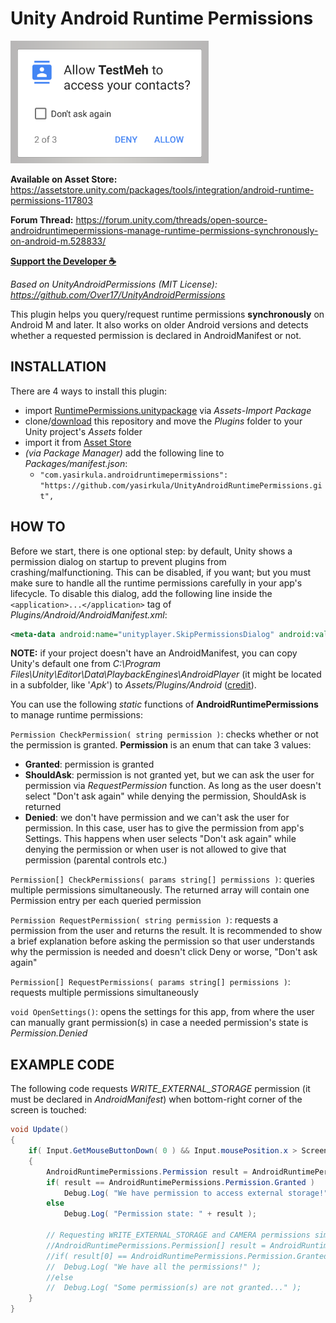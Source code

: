 # Unity Android Runtime Permissions

![runtime_permission](Images/permission.png)

**Available on Asset Store:** https://assetstore.unity.com/packages/tools/integration/android-runtime-permissions-117803

**Forum Thread:** https://forum.unity.com/threads/open-source-androidruntimepermissions-manage-runtime-permissions-synchronously-on-android-m.528833/

**[Support the Developer ☕](https://yasirkula.itch.io/unity3d)**

*Based on UnityAndroidPermissions (MIT License): https://github.com/Over17/UnityAndroidPermissions*

This plugin helps you query/request runtime permissions **synchronously** on Android M and later. It also works on older Android versions and detects whether a requested permission is declared in AndroidManifest or not.

## INSTALLATION

There are 4 ways to install this plugin:

- import [RuntimePermissions.unitypackage](https://github.com/yasirkula/UnityAndroidRuntimePermissions/releases) via *Assets-Import Package*
- clone/[download](https://github.com/yasirkula/UnityAndroidRuntimePermissions/archive/master.zip) this repository and move the *Plugins* folder to your Unity project's *Assets* folder
- import it from [Asset Store](https://assetstore.unity.com/packages/tools/integration/android-runtime-permissions-117803)
- *(via Package Manager)* add the following line to *Packages/manifest.json*:
  - `"com.yasirkula.androidruntimepermissions": "https://github.com/yasirkula/UnityAndroidRuntimePermissions.git",`
  
## HOW TO

Before we start, there is one optional step: by default, Unity shows a permission dialog on startup to prevent plugins from crashing/malfunctioning. This can be disabled, if you want; but you must make sure to handle all the runtime permissions carefully in your app's lifecycle. To disable this dialog, add the following line inside the `<application>...</application>` tag of *Plugins/Android/AndroidManifest.xml*:

```xml
<meta-data android:name="unityplayer.SkipPermissionsDialog" android:value="true" />
```

**NOTE:** if your project doesn't have an AndroidManifest, you can copy Unity's default one from *C:\Program Files\Unity\Editor\Data\PlaybackEngines\AndroidPlayer* (it might be located in a subfolder, like '*Apk*') to *Assets/Plugins/Android* ([credit](http://answers.unity3d.com/questions/536095/how-to-write-an-androidmanifestxml-combining-diffe.html)).

You can use the following *static* functions of **AndroidRuntimePermissions** to manage runtime permissions:

`Permission CheckPermission( string permission )`: checks whether or not the permission is granted. **Permission** is an enum that can take 3 values: 
- **Granted**: permission is granted
- **ShouldAsk**: permission is not granted yet, but we can ask the user for permission via *RequestPermission* function. As long as the user doesn't select "Don't ask again" while denying the permission, ShouldAsk is returned
- **Denied**: we don't have permission and we can't ask the user for permission. In this case, user has to give the permission from app's Settings. This happens when user selects "Don't ask again" while denying the permission or when user is not allowed to give that permission (parental controls etc.)

`Permission[] CheckPermissions( params string[] permissions )`: queries multiple permissions simultaneously. The returned array will contain one Permission entry per each queried permission

`Permission RequestPermission( string permission )`: requests a permission from the user and returns the result. It is recommended to show a brief explanation before asking the permission so that user understands why the permission is needed and doesn't click Deny or worse, "Don't ask again"

`Permission[] RequestPermissions( params string[] permissions )`: requests multiple permissions simultaneously

`void OpenSettings()`: opens the settings for this app, from where the user can manually grant permission(s) in case a needed permission's state is *Permission.Denied*

## EXAMPLE CODE

The following code requests *WRITE_EXTERNAL_STORAGE* permission (it must be declared in *AndroidManifest*) when bottom-right corner of the screen is touched:

```csharp
void Update()
{
	if( Input.GetMouseButtonDown( 0 ) && Input.mousePosition.x > Screen.width * 0.8f && Input.mousePosition.y < Screen.height * 0.2f )
	{
		AndroidRuntimePermissions.Permission result = AndroidRuntimePermissions.RequestPermission( "android.permission.WRITE_EXTERNAL_STORAGE" );
		if( result == AndroidRuntimePermissions.Permission.Granted )
			Debug.Log( "We have permission to access external storage!" );
		else
			Debug.Log( "Permission state: " + result );
		
		// Requesting WRITE_EXTERNAL_STORAGE and CAMERA permissions simultaneously
		//AndroidRuntimePermissions.Permission[] result = AndroidRuntimePermissions.RequestPermissions( "android.permission.WRITE_EXTERNAL_STORAGE", "android.permission.CAMERA" );
		//if( result[0] == AndroidRuntimePermissions.Permission.Granted && result[1] == AndroidRuntimePermissions.Permission.Granted )
		//	Debug.Log( "We have all the permissions!" );
		//else
		//	Debug.Log( "Some permission(s) are not granted..." );
	}
}
```
